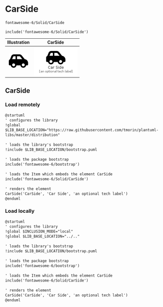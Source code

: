 # CarSide


```text
fontawesome-6/Solid/CarSide
```

```text
include('fontawesome-6/Solid/CarSide')
```



| Illustration | CarSide |
| :---: | :---: |
| ![illustration for Illustration](../../fontawesome-6/Solid/CarSide.png) | ![illustration for CarSide](../../fontawesome-6/Solid/CarSide.Local.png) |




## CarSide

### Load remotely
```plantuml
@startuml
' configures the library
!global $LIB_BASE_LOCATION="https://raw.githubusercontent.com/tmorin/plantuml-libs/master/distribution"

' loads the library's bootstrap
!include $LIB_BASE_LOCATION/bootstrap.puml

' loads the package bootstrap
include('fontawesome-6/bootstrap')

' loads the Item which embeds the element CarSide
include('fontawesome-6/Solid/CarSide')

' renders the element
CarSide('CarSide', 'Car Side', 'an optional tech label')
@enduml
```

### Load locally
```plantuml
@startuml
' configures the library
!global $INCLUSION_MODE="local"
!global $LIB_BASE_LOCATION="../.."

' loads the library's bootstrap
!include $LIB_BASE_LOCATION/bootstrap.puml

' loads the package bootstrap
include('fontawesome-6/bootstrap')

' loads the Item which embeds the element CarSide
include('fontawesome-6/Solid/CarSide')

' renders the element
CarSide('CarSide', 'Car Side', 'an optional tech label')
@enduml
```

